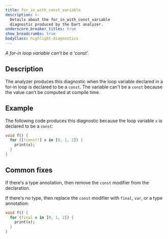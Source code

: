 ```yaml
---
title: for_in_with_const_variable
description: >-
  Details about the for_in_with_const_variable
  diagnostic produced by the Dart analyzer.
underscore_breaker_titles: true
show_breadcrumbs: true
bodyClass: highlight-diagnostics
---
```


_A for-in loop variable can't be a 'const'._

## Description

The analyzer produces this diagnostic when the loop variable declared in a
for-in loop is declared to be a `const`. The variable can't be a `const`
because the value can't be computed at compile time.

## Example

The following code produces this diagnostic because the loop variable `x`
is declared to be a `const`:

```dart
void f() {
  for ([!const!] x in [0, 1, 2]) {
    print(x);
  }
}
```

## Common fixes

If there's a type annotation, then remove the `const` modifier from the
declaration.

If there's no type, then replace the `const` modifier with `final`, `var`,
or a type annotation:

```dart
void f() {
  for (final x in [0, 1, 2]) {
    print(x);
  }
}
```
